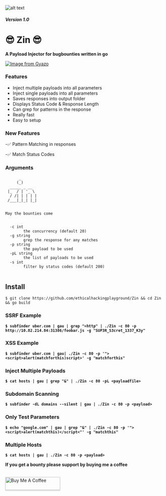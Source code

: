 ![alt text](https://upload.wikimedia.org/wikipedia/commons/9/9a/Filled_Syringe_icon.svg)
##### Version 1.0

# 😎 Zin 😎
**A Payload Injector for bugbounties written in go**



[![Image from Gyazo](https://i.gyazo.com/d305459fe752bba0dd853e63fe81d7f1.gif)](https://gyazo.com/d305459fe752bba0dd853e63fe81d7f1)

### Features

- Inject multiple payloads into all parameters
- Inject single payloads into all parameters
- Saves responses into output folder
- Displays Status Code & Response Length
- Can grep for patterns in the response
- Really fast
- Easy to setup


### New Features
-✅ Pattern Matching in responses 

-✅ Match Status Codes

### Arguments
```
      _
     (_)
  _____ _ __
 |_  / | '_ \
  / /| | | | |
 /___|_|_| |_|


May the bounties come


  -c int
        the concurrency (default 20)
  -g string
        grep the response for any matches
  -p string
        the payload to be used
  -pL string
        the list of payloads to be used
  -s int
        filter by status codes (default 200)
        
```


## Install

`$ git clone https://github.com/ethicalhackingplayground/Zin && cd Zin && go build`



### SSRF Example
**`$ subfinder uber.com | gau | grep "=http" | ./Zin -c 80 -p http://10.82.214.84:31386/foobar.js -g "SUP3R_S3cret_1337_K3y"`**

### XSS Example

**`$ subfinder uber.com | gau| ./Zin -c 80 -p '"><script>alert(matchforthis)script>' -g "matchforthis"`**


### Inject Multiple Payloads
**`$ cat hosts | gau | grep "&" | ./Zin -c 80 -pL <payloadfile>`**

### Subdomain Scanning

**`$ subfinder -dL domains --silent | gau | ./Zin -c 80 -p <payload>`**


### Only Test Parameters

**`$ echo "google.com" | gau | grep "&" | ./Zin -c 80 -p '"><script>alert(matchthis)</script<"' -g "matchthis" `**

### Multiple Hosts

**`$ cat hosts | gau | ./Zin -c 80 -p <payload>`**


**If you get a bounty please support by buying me a coffee**

<br>
<a href="https://www.buymeacoffee.com/krypt0mux" target="_blank"><img src="https://www.buymeacoffee.com/assets/img/custom_images/orange_img.png" alt="Buy Me A Coffee" style="height: 41px !important;width: 174px !important;box-shadow: 0px 3px 2px 0px rgba(190, 190, 190, 0.5) !important;-webkit-box-shadow: 0px 3px 2px 0px rgba(190, 190, 190, 0.5) !important;" ></a>

